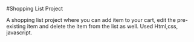 #Shopping List Project

A shopping list project where you can add item to your cart, edit the pre-existing item and delete the item from the list as well. Used Html,css, javascript.